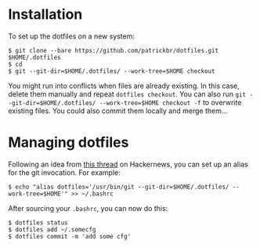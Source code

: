 # Installation
To set up the dotfiles on a new system:

    $ git clone --bare https://github.com/patrickbr/dotfiles.git $HOME/.dotfiles
    $ cd
    $ git --git-dir=$HOME/.dotfiles/ --work-tree=$HOME checkout

You might run into conflicts when files are already existing. In this case, delete them manually and repeat `dotfiles checkout`. You can also run `git --git-dir=$HOME/.dotfiles/ --work-tree=$HOME checkout -f` to overwrite existing files. You could also commit them locally and merge them...

# Managing dotfiles

Following an idea from [this thread](https://news.ycombinator.com/item?id=11070797) on Hackernews, you can set up an alias for the git invocation. For example:

    $ echo "alias dotfiles='/usr/bin/git --git-dir=$HOME/.dotfiles/ --work-tree=$HOME'" >> ~/.bashrc

After sourcing your `.bashrc`, you can now do this:

    $ dotfiles status
    $ dotfiles add ~/.somecfg
    $ dotfiles commit -m 'add some cfg'
